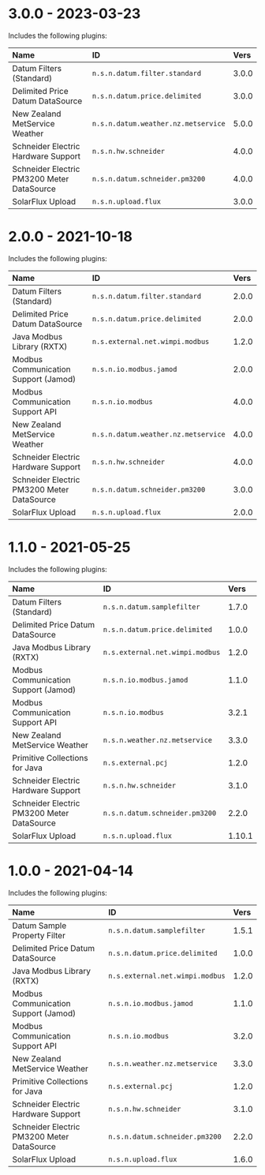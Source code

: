 # 3.0.0 - 2023-03-23

Includes the following plugins:

| Name                                       | ID                                  | Vers  |
|:-------------------------------------------|:------------------------------------|:------|
| Datum Filters (Standard)                   | `n.s.n.datum.filter.standard`       | 3.0.0 |
| Delimited Price Datum DataSource           | `n.s.n.datum.price.delimited`       | 3.0.0 |
| New Zealand MetService Weather             | `n.s.n.datum.weather.nz.metservice` | 5.0.0 |
| Schneider Electric Hardware Support        | `n.s.n.hw.schneider`                | 4.0.0 |
| Schneider Electric PM3200 Meter DataSource | `n.s.n.datum.schneider.pm3200`      | 4.0.0 |
| SolarFlux Upload                           | `n.s.n.upload.flux`                 | 3.0.0 |

# 2.0.0 - 2021-10-18

Includes the following plugins:

| Name                                       | ID                                  | Vers  |
|:-------------------------------------------|:------------------------------------|:------|
| Datum Filters (Standard)                   | `n.s.n.datum.filter.standard`       | 2.0.0 |
| Delimited Price Datum DataSource           | `n.s.n.datum.price.delimited`       | 2.0.0 |
| Java Modbus Library (RXTX)                 | `n.s.external.net.wimpi.modbus`     | 1.2.0 |
| Modbus Communication Support (Jamod)       | `n.s.n.io.modbus.jamod`             | 2.0.0 |
| Modbus Communication Support API           | `n.s.n.io.modbus`                   | 4.0.0 |
| New Zealand MetService Weather             | `n.s.n.datum.weather.nz.metservice` | 4.0.0 |
| Schneider Electric Hardware Support        | `n.s.n.hw.schneider`                | 4.0.0 |
| Schneider Electric PM3200 Meter DataSource | `n.s.n.datum.schneider.pm3200`      | 3.0.0 |
| SolarFlux Upload                           | `n.s.n.upload.flux`                 | 2.0.0 |

# 1.1.0 - 2021-05-25

Includes the following plugins:

| Name                                       | ID                              | Vers   |
|:-------------------------------------------|:--------------------------------|:-------|
| Datum Filters (Standard)                   | `n.s.n.datum.samplefilter`      | 1.7.0  |
| Delimited Price Datum DataSource           | `n.s.n.datum.price.delimited`   | 1.0.0  |
| Java Modbus Library (RXTX)                 | `n.s.external.net.wimpi.modbus` | 1.2.0  |
| Modbus Communication Support (Jamod)       | `n.s.n.io.modbus.jamod`         | 1.1.0  |
| Modbus Communication Support API           | `n.s.n.io.modbus`               | 3.2.1  |
| New Zealand MetService Weather             | `n.s.n.weather.nz.metservice`   | 3.3.0  |
| Primitive Collections for Java             | `n.s.external.pcj`              | 1.2.0  |
| Schneider Electric Hardware Support        | `n.s.n.hw.schneider`            | 3.1.0  |
| Schneider Electric PM3200 Meter DataSource | `n.s.n.datum.schneider.pm3200`  | 2.2.0  |
| SolarFlux Upload                           | `n.s.n.upload.flux`             | 1.10.1 |


# 1.0.0 - 2021-04-14

Includes the following plugins:

| Name                                       | ID                              | Vers  |
|:-------------------------------------------|:--------------------------------|:------|
| Datum Sample Property Filter               | `n.s.n.datum.samplefilter`      | 1.5.1 |
| Delimited Price Datum DataSource           | `n.s.n.datum.price.delimited`   | 1.0.0 |
| Java Modbus Library (RXTX)                 | `n.s.external.net.wimpi.modbus` | 1.2.0 |
| Modbus Communication Support (Jamod)       | `n.s.n.io.modbus.jamod`         | 1.1.0 |
| Modbus Communication Support API           | `n.s.n.io.modbus`               | 3.2.0 |
| New Zealand MetService Weather             | `n.s.n.weather.nz.metservice`   | 3.3.0 |
| Primitive Collections for Java             | `n.s.external.pcj`              | 1.2.0 |
| Schneider Electric Hardware Support        | `n.s.n.hw.schneider`            | 3.1.0 |
| Schneider Electric PM3200 Meter DataSource | `n.s.n.datum.schneider.pm3200`  | 2.2.0 |
| SolarFlux Upload                           | `n.s.n.upload.flux`             | 1.6.0 |
